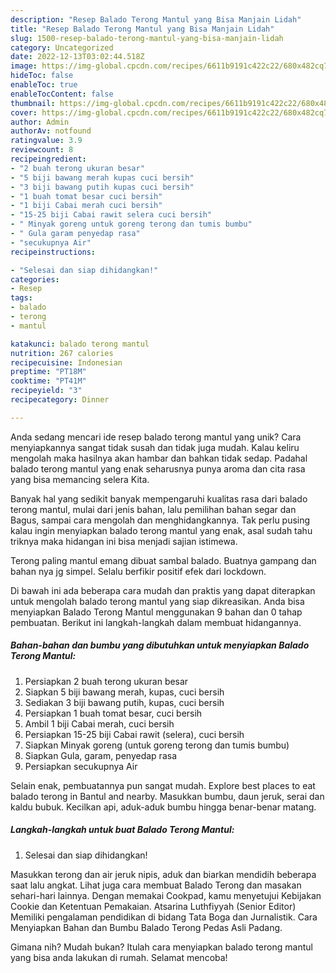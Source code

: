 ```yaml
---
description: "Resep Balado Terong Mantul yang Bisa Manjain Lidah"
title: "Resep Balado Terong Mantul yang Bisa Manjain Lidah"
slug: 1500-resep-balado-terong-mantul-yang-bisa-manjain-lidah
category: Uncategorized
date: 2022-12-13T03:02:44.518Z
image: https://img-global.cpcdn.com/recipes/6611b9191c422c22/680x482cq70/balado-terong-mantul-foto-resep-utama.jpg
hideToc: false
enableToc: true
enableTocContent: false
thumbnail: https://img-global.cpcdn.com/recipes/6611b9191c422c22/680x482cq70/balado-terong-mantul-foto-resep-utama.jpg
cover: https://img-global.cpcdn.com/recipes/6611b9191c422c22/680x482cq70/balado-terong-mantul-foto-resep-utama.jpg
author: Admin
authorAv: notfound
ratingvalue: 3.9
reviewcount: 8
recipeingredient:
- "2 buah terong ukuran besar"
- "5 biji bawang merah kupas cuci bersih"
- "3 biji bawang putih kupas cuci bersih"
- "1 buah tomat besar cuci bersih"
- "1 biji Cabai merah cuci bersih"
- "15-25 biji Cabai rawit selera cuci bersih"
- " Minyak goreng untuk goreng terong dan tumis bumbu"
- " Gula garam penyedap rasa"
- "secukupnya Air"
recipeinstructions:

- "Selesai dan siap dihidangkan!"
categories:
- Resep
tags:
- balado
- terong
- mantul

katakunci: balado terong mantul 
nutrition: 267 calories
recipecuisine: Indonesian
preptime: "PT18M"
cooktime: "PT41M"
recipeyield: "3"
recipecategory: Dinner

---
```





Anda sedang mencari ide resep balado terong mantul yang unik? Cara menyiapkannya sangat tidak susah dan tidak juga mudah. Kalau keliru mengolah maka hasilnya akan hambar dan bahkan tidak sedap. Padahal balado terong mantul yang enak seharusnya punya aroma dan cita rasa yang bisa memancing selera Kita.





Banyak hal yang sedikit banyak mempengaruhi kualitas rasa dari balado terong mantul, mulai dari jenis bahan, lalu pemilihan bahan segar dan Bagus, sampai cara mengolah dan menghidangkannya. Tak perlu pusing kalau ingin menyiapkan balado terong mantul yang enak,      asal sudah tahu triknya maka hidangan ini bisa menjadi sajian istimewa.














Terong paling mantul emang dibuat sambal balado. Buatnya gampang dan bahan nya jg simpel. Selalu berfikir positif efek dari lockdown.






Di bawah ini ada beberapa cara mudah dan praktis yang dapat diterapkan untuk mengolah balado terong mantul yang siap dikreasikan. Anda bisa menyiapkan Balado Terong Mantul menggunakan 9 bahan dan 0 tahap pembuatan. Berikut ini langkah-langkah dalam membuat hidangannya.

<!--inarticleads1-->

##### Bahan-bahan dan bumbu yang dibutuhkan untuk menyiapkan Balado Terong Mantul:

1. Persiapkan 2 buah terong ukuran besar
1. Siapkan 5 biji bawang merah, kupas, cuci bersih
1. Sediakan 3 biji bawang putih, kupas, cuci bersih
1. Persiapkan 1 buah tomat besar, cuci bersih
1. Ambil 1 biji Cabai merah, cuci bersih
1. Persiapkan 15-25 biji Cabai rawit (selera), cuci bersih
1. Siapkan  Minyak goreng (untuk goreng terong dan tumis bumbu)
1. Siapkan  Gula, garam, penyedap rasa
1. Persiapkan secukupnya Air


Selain enak, pembuatannya pun sangat mudah. Explore best places to eat balado terong in Bantul and nearby. Masukkan bumbu, daun jeruk, serai dan kaldu bubuk. Kecilkan api, aduk-aduk bumbu hingga benar-benar matang. 

<!--inarticleads2-->

##### Langkah-langkah untuk buat Balado Terong Mantul:


1. Selesai dan siap dihidangkan!

Masukkan terong dan air jeruk nipis, aduk dan biarkan mendidih beberapa saat lalu angkat. Lihat juga cara membuat Balado Terong dan masakan sehari-hari lainnya. Dengan memakai Cookpad, kamu menyetujui Kebijakan Cookie dan Ketentuan Pemakaian. Atsarina Luthfiyyah (Senior Editor) Memiliki pengalaman pendidikan di bidang Tata Boga dan Jurnalistik. Cara Menyiapkan Bahan dan Bumbu Balado Terong Pedas Asli Padang. 

Gimana nih? Mudah bukan? Itulah cara menyiapkan balado terong mantul yang bisa anda lakukan di rumah. Selamat mencoba!
